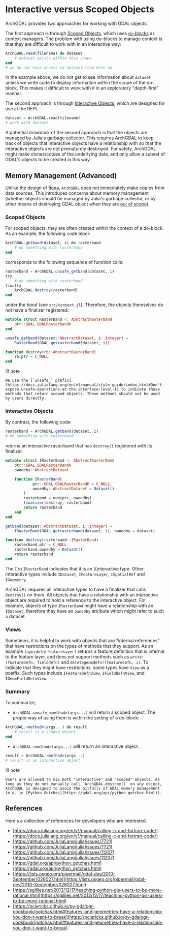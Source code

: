 # Interactive versus Scoped Objects

ArchGDAL provides two approaches for working with GDAL objects.

The first approach is through [Scoped Objects](@ref), which uses [`do`-blocks](https://docs.julialang.org/en/v1/manual/functions/index.html#Do-Block-Syntax-for-Function-Arguments-1) as context managers. The problem with using do-blocks to manage context is that they are difficult to work with in an interactive way:
```julia
ArchGDAL.read(filename) do dataset
    # dataset exists within this scope
end
# we do not have access to dataset from here on
```
In the example above, we do not get to see information about `dataset` unless we write code to display information within the scope of the do-block. This makes it difficult to work with it in an exploratory "depth-first" manner.

The second approach is through [Interactive Objects](@ref), which are designed for use at the REPL.
```julia
dataset = ArchGDAL.read(filename)
# work with dataset
```
A potential drawback of the second approach is that the objects are managed by Julia's garbage collector. This requires ArchGDAL to keep track of objects that interactive objects have a relationship with so that the interactive objects are not prematurely destroyed. For safety, ArchGDAL might make clones/copies of the underlying data, and only allow a subset of GDAL's objects to be created in this way.

## Memory Management (Advanced)

Unlike the design of [fiona](http://toblerity.org/fiona/manual.html#introduction), `ArchGDAL` does not immediately make copies from data sources. This introduces concerns about memory management (whether objects should be managed by Julia's garbage collector, or by other means of destroying GDAL object when they are [out of scope](https://pkg.julialang.org/docs/julia/THl1k/1.1.1/manual/variables-and-scoping.html)).

### Scoped Objects
For scoped objects, they are often created within the context of a do-block. As an example, the following code block
```julia
ArchGDAL.getband(dataset, i) do rasterband
    # do something with rasterband
end
```
corresponds to the following sequence of function calls:
```julia
rasterband = ArchGDAL.unsafe_getband(dataset, i)
try
    # do something with rasterband
finally
    ArchGDAL.destroy(rasterband)
end
```
under the hood (see `src/context.jl`). Therefore, the objects themselves do not have a finalizer registered:
```julia
mutable struct RasterBand <: AbstractRasterBand
    ptr::GDAL.GDALRasterBandH
end

unsafe_getband(dataset::AbstractDataset, i::Integer) =
    RasterBand(GDAL.getrasterband(dataset, i))

function destroy(rb::AbstractRasterBand)
    rb.ptr = C_NULL
end
```

!!! note

    We use the [`unsafe_` prefix](https://docs.julialang.org/en/v1/manual/style-guide/index.html#Don't-expose-unsafe-operations-at-the-interface-level-1) to indicate those methods that return scoped objects. These methods should not be used by users directly.

### Interactive Objects
By contrast, the following code
```julia
rasterband = ArchGDAL.getband(dataset, i)
# do something with rasterband
```
returns an interactive rasterband that has `destroy()` registered with its finalizer.
```julia
mutable struct IRasterBand <: AbstractRasterBand
    ptr::GDAL.GDALRasterBandH
    ownedby::AbstractDataset

    function IRasterBand(
            ptr::GDAL.GDALRasterBandH = C_NULL;
            ownedby::AbstractDataset = Dataset()
        )
        rasterband = new(ptr, ownedby)
        finalizer(destroy, rasterband)
        return rasterband
    end
end

getband(dataset::AbstractDataset, i::Integer) =
    IRasterBand(GDAL.getrasterband(dataset, i), ownedby = dataset)

function destroy(rasterband::IRasterBand)
    rasterband.ptr = C_NULL
    rasterband.ownedby = Dataset()
    return rasterband
end
```
The `I` in `IRasterBand` indicates that it is an [i]nteractive type. Other interactive types include `IDataset`, `IFeatureLayer`, `ISpatialRef` and `IGeometry`.

ArchGDAL requires all interactive types to have a finalizer that calls `destroy()` on them. All objects that have a relationship with an interactive object are required to hold a reference to the interactive object. For example, objects of type `IRasterBand` might have a relationship with an `IDataset`, therefore they have an `ownedby` attribute which might refer to such a dataset.

### Views
Sometimes, it is helpful to work with objects that are "internal references" that have restrictions on the types of methods that they support. As an example
`layerdefn(featurelayer)` returns a feature definition that is internal to the feature layer, and does not support methods such as `write!(featuredefn, fielddefn)` and `deletegeomdefn!(featuredefn, i)`. To indicate that they might have restrictions, some types have `View` as a postfix. Such types include `IFeatureDefnView`, `IFieldDefnView`, and `IGeomFieldDefnView`.

### Summary
To summarize,

* `ArchGDAL.unsafe_<method>(args...)` will return a scoped object. The proper way of using them is within the setting of a do-block:

```julia
ArchGDAL.<method>(args...) do result
    # result is a scoped object
end
```

* `ArchGDAL.<method>(args...)` will return an interactive object.

```julia
result = ArchGDAL.<method>(args...)
# result is an interactive object
```

!!! note

    Users are allowed to mix both "interactive" and "scoped" objects. As long as they do not manually call `ArchGDAL.destroy()` on any object, ArchGDAL is designed to avoid the pitfalls of GDAL memory management (e.g. in [Python Gotchas](https://gdal.org/api/python_gotchas.html)).

## References
Here's a collection of references for developers who are interested.

- [https://docs.julialang.org/en/v1/manual/calling-c-and-fortran-code/](https://docs.julialang.org/en/v1/manual/calling-c-and-fortran-code/)
- [https://github.com/JuliaLang/julia/issues/7721](https://github.com/JuliaLang/julia/issues/7721)
- [https://github.com/JuliaLang/julia/issues/11207](https://github.com/JuliaLang/julia/issues/11207)
- [https://gdal.org/api/python_gotchas.html](https://gdal.org/api/python_gotchas.html)
- [https://lists.osgeo.org/pipermail/gdal-dev/2010-September/026027.html](https://lists.osgeo.org/pipermail/gdal-dev/2010-September/026027.html)
- [https://sgillies.net/2013/12/17/teaching-python-gis-users-to-be-more-rational.html](https://sgillies.net/2013/12/17/teaching-python-gis-users-to-be-more-rational.html)
- [https://pcjericks.github.io/py-gdalogr-cookbook/gotchas.html#features-and-geometries-have-a-relationship-you-don-t-want-to-break](https://pcjericks.github.io/py-gdalogr-cookbook/gotchas.html#features-and-geometries-have-a-relationship-you-don-t-want-to-break)
